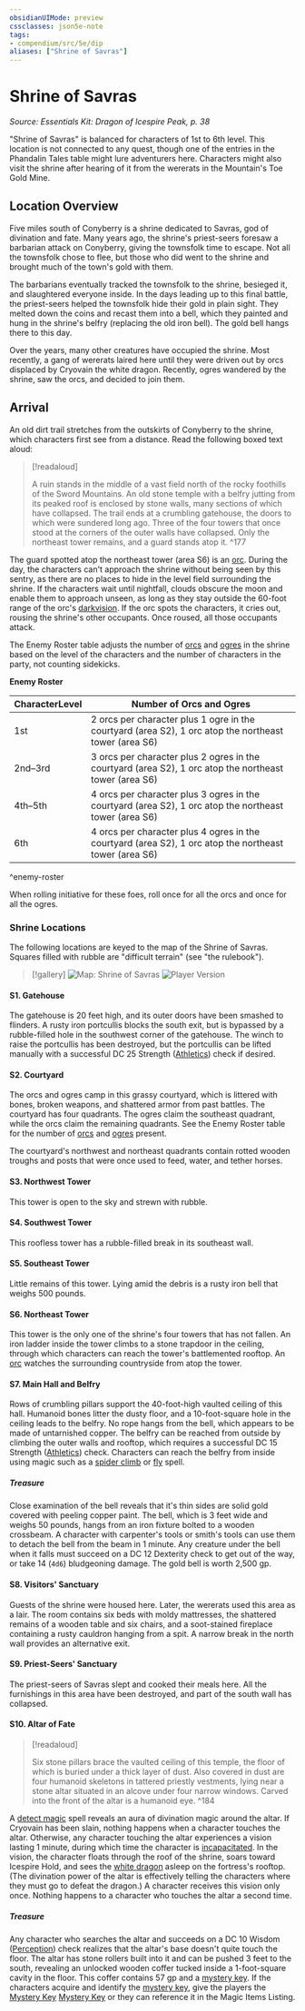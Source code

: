 ```yaml
---
obsidianUIMode: preview
cssclasses: json5e-note
tags:
- compendium/src/5e/dip
aliases: ["Shrine of Savras"]
---
```

# Shrine of Savras
*Source: Essentials Kit: Dragon of Icespire Peak, p. 38* 

"Shrine of Savras" is balanced for characters of 1st to 6th level. This location is not connected to any quest, though one of the entries in the Phandalin Tales table might lure adventurers here. Characters might also visit the shrine after hearing of it from the wererats in the Mountain's Toe Gold Mine.

## Location Overview

Five miles south of Conyberry is a shrine dedicated to Savras, god of divination and fate. Many years ago, the shrine's priest-seers foresaw a barbarian attack on Conyberry, giving the townsfolk time to escape. Not all the townsfolk chose to flee, but those who did went to the shrine and brought much of the town's gold with them.

The barbarians eventually tracked the townsfolk to the shrine, besieged it, and slaughtered everyone inside. In the days leading up to this final battle, the priest-seers helped the townsfolk hide their gold in plain sight. They melted down the coins and recast them into a bell, which they painted and hung in the shrine's belfry (replacing the old iron bell). The gold bell hangs there to this day.

Over the years, many other creatures have occupied the shrine. Most recently, a gang of wererats laired here until they were driven out by orcs displaced by Cryovain the white dragon. Recently, ogres wandered by the shrine, saw the orcs, and decided to join them.

## Arrival

An old dirt trail stretches from the outskirts of Conyberry to the shrine, which characters first see from a distance. Read the following boxed text aloud:

> [!readaloud] 
> 
> A ruin stands in the middle of a vast field north of the rocky foothills of the Sword Mountains. An old stone temple with a belfry jutting from its peaked roof is enclosed by stone walls, many sections of which have collapsed. The trail ends at a crumbling gatehouse, the doors to which were sundered long ago. Three of the four towers that once stood at the corners of the outer walls have collapsed. Only the northeast tower remains, and a guard stands atop it.
^177

The guard spotted atop the northeast tower (area S6) is an [orc](/2-Mechanics/CLI/bestiary/humanoid/orc.md). During the day, the characters can't approach the shrine without being seen by this sentry, as there are no places to hide in the level field surrounding the shrine. If the characters wait until nightfall, clouds obscure the moon and enable them to approach unseen, as long as they stay outside the 60-foot range of the orc's [darkvision](/2-Mechanics/CLI/rules/senses.md#darkvision). If the orc spots the characters, it cries out, rousing the shrine's other occupants. Once roused, all those occupants attack.

The Enemy Roster table adjusts the number of [orcs](/2-Mechanics/CLI/bestiary/humanoid/orc.md) and [ogres](/2-Mechanics/CLI/bestiary/giant/ogre.md) in the shrine based on the level of the characters and the number of characters in the party, not counting sidekicks.

**Enemy Roster**

| CharacterLevel | Number of Orcs and Ogres |
|----------------|--------------------------|
| 1st | 2 orcs per character plus 1 ogre in the courtyard (area S2), 1 orc atop the northeast tower (area S6) |
| 2nd–3rd | 3 orcs per character plus 2 ogres in the courtyard (area S2), 1 orc atop the northeast tower (area S6) |
| 4th–5th | 4 orcs per character plus 3 ogres in the courtyard (area S2), 1 orc atop the northeast tower (area S6) |
| 6th | 4 orcs per character plus 4 ogres in the courtyard (area S2), 1 orc atop the northeast tower (area S6) |
^enemy-roster

When rolling initiative for these foes, roll once for all the orcs and once for all the ogres.

### Shrine Locations

The following locations are keyed to the map of the Shrine of Savras. Squares filled with rubble are "difficult terrain" (see "the rulebook").

> [!gallery]
> ![Map: Shrine of Savras](https://raw.githubusercontent.com/5etools-mirror-2/5etools-img/main/adventure/DIP/027-map-sos-dm.webp#gallery)
> ![Player Version](https://raw.githubusercontent.com/5etools-mirror-2/5etools-img/main/adventure/DIP/028-map-sos-pc.webp#gallery)

#### S1. Gatehouse

The gatehouse is 20 feet high, and its outer doors have been smashed to flinders. A rusty iron portcullis blocks the south exit, but is bypassed by a rubble-filled hole in the southwest corner of the gatehouse. The winch to raise the portcullis has been destroyed, but the portcullis can be lifted manually with a successful DC 25 Strength ([Athletics](/2-Mechanics/CLI/rules/skills.md#Athletics)) check if desired.

#### S2. Courtyard

The orcs and ogres camp in this grassy courtyard, which is littered with bones, broken weapons, and shattered armor from past battles. The courtyard has four quadrants. The ogres claim the southeast quadrant, while the orcs claim the remaining quadrants. See the Enemy Roster table for the number of [orcs](/2-Mechanics/CLI/bestiary/humanoid/orc.md) and [ogres](/2-Mechanics/CLI/bestiary/giant/ogre.md) present.

The courtyard's northwest and northeast quadrants contain rotted wooden troughs and posts that were once used to feed, water, and tether horses.

#### S3. Northwest Tower

This tower is open to the sky and strewn with rubble.

#### S4. Southwest Tower

This roofless tower has a rubble-filled break in its southeast wall.

#### S5. Southeast Tower

Little remains of this tower. Lying amid the debris is a rusty iron bell that weighs 500 pounds.

#### S6. Northeast Tower

This tower is the only one of the shrine's four towers that has not fallen. An iron ladder inside the tower climbs to a stone trapdoor in the ceiling, through which characters can reach the tower's battlemented rooftop. An [orc](/2-Mechanics/CLI/bestiary/humanoid/orc.md) watches the surrounding countryside from atop the tower.

#### S7. Main Hall and Belfry

Rows of crumbling pillars support the 40-foot-high vaulted ceiling of this hall. Humanoid bones litter the dusty floor, and a 10-foot-square hole in the ceiling leads to the belfry. No rope hangs from the bell, which appears to be made of untarnished copper. The belfry can be reached from outside by climbing the outer walls and rooftop, which requires a successful DC 15 Strength ([Athletics](/2-Mechanics/CLI/rules/skills.md#Athletics)) check. Characters can reach the belfry from inside using magic such as a [spider climb](/2-Mechanics/CLI/spells/spider-climb.md) or [fly](/2-Mechanics/CLI/spells/fly.md) spell.

##### Treasure

Close examination of the bell reveals that it's thin sides are solid gold covered with peeling copper paint. The bell, which is 3 feet wide and weighs 50 pounds, hangs from an iron fixture bolted to a wooden crossbeam. A character with carpenter's tools or smith's tools can use them to detach the bell from the beam in 1 minute. Any creature under the bell when it falls must succeed on a DC 12 Dexterity check to get out of the way, or take 14 (`4d6`) bludgeoning damage. The gold bell is worth 2,500 gp.

#### S8. Visitors' Sanctuary

Guests of the shrine were housed here. Later, the wererats used this area as a lair. The room contains six beds with moldy mattresses, the shattered remains of a wooden table and six chairs, and a soot-stained fireplace containing a rusty cauldron hanging from a spit. A narrow break in the north wall provides an alternative exit.

#### S9. Priest-Seers' Sanctuary

The priest-seers of Savras slept and cooked their meals here. All the furnishings in this area have been destroyed, and part of the south wall has collapsed.

#### S10. Altar of Fate

> [!readaloud] 
> 
> Six stone pillars brace the vaulted ceiling of this temple, the floor of which is buried under a thick layer of dust. Also covered in dust are four humanoid skeletons in tattered priestly vestments, lying near a stone altar situated in an alcove under four narrow windows. Carved into the front of the altar is a humanoid eye.
^184

A [detect magic](/2-Mechanics/CLI/spells/detect-magic.md) spell reveals an aura of divination magic around the altar. If Cryovain has been slain, nothing happens when a character touches the altar. Otherwise, any character touching the altar experiences a vision lasting 1 minute, during which time the character is [incapacitated](/2-Mechanics/CLI/rules/conditions.md#incapacitated). In the vision, the character floats through the roof of the shrine, soars toward Icespire Hold, and sees the [white dragon](/2-Mechanics/CLI/bestiary/dragon/young-white-dragon.md) asleep on the fortress's rooftop. (The divination power of the altar is effectively telling the characters where they must go to defeat the dragon.) A character receives this vision only once. Nothing happens to a character who touches the altar a second time.

##### Treasure

Any character who searches the altar and succeeds on a DC 10 Wisdom ([Perception](/2-Mechanics/CLI/rules/skills.md#Perception)) check realizes that the altar's base doesn't quite touch the floor. The altar has stone rollers built into it and can be pushed 3 feet to the south, revealing an unlocked wooden coffer tucked inside a 1-foot-square cavity in the floor. This coffer contains 57 gp and a [mystery key](/2-Mechanics/CLI/items/mystery-key-xge.md). If the characters acquire and identify the [mystery key](/2-Mechanics/CLI/items/mystery-key-xge.md), give the players the [Mystery Key](/2-Mechanics/CLI/items/mystery-key-xge.md) [Mystery Key](/2-Mechanics/CLI/decks/magic-item-cards-dip.md#Mystery%20Key) or they can reference it in the Magic Items Listing.